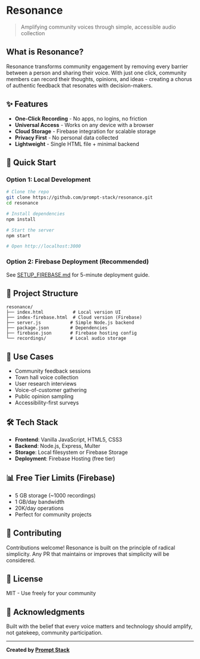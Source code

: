 # Resonance

> Amplifying community voices through simple, accessible audio collection

## What is Resonance?

Resonance transforms community engagement by removing every barrier between a person and sharing their voice. With just one click, community members can record their thoughts, opinions, and ideas - creating a chorus of authentic feedback that resonates with decision-makers.

## ✨ Features

- **One-Click Recording** - No apps, no logins, no friction
- **Universal Access** - Works on any device with a browser
- **Cloud Storage** - Firebase integration for scalable storage
- **Privacy First** - No personal data collected
- **Lightweight** - Single HTML file + minimal backend

## 🚀 Quick Start

### Option 1: Local Development

```bash
# Clone the repo
git clone https://github.com/prompt-stack/resonance.git
cd resonance

# Install dependencies
npm install

# Start the server
npm start

# Open http://localhost:3000
```

### Option 2: Firebase Deployment (Recommended)

See [SETUP_FIREBASE.md](SETUP_FIREBASE.md) for 5-minute deployment guide.

## 📁 Project Structure

```
resonance/
├── index.html           # Local version UI
├── index-firebase.html  # Cloud version (Firebase)
├── server.js           # Simple Node.js backend
├── package.json        # Dependencies
├── firebase.json       # Firebase hosting config
└── recordings/         # Local audio storage
```

## 🎯 Use Cases

- Community feedback sessions
- Town hall voice collection
- User research interviews
- Voice-of-customer gathering
- Public opinion sampling
- Accessibility-first surveys

## 🛠 Tech Stack

- **Frontend**: Vanilla JavaScript, HTML5, CSS3
- **Backend**: Node.js, Express, Multer
- **Storage**: Local filesystem or Firebase Storage
- **Deployment**: Firebase Hosting (free tier)

## 📊 Free Tier Limits (Firebase)

- 5 GB storage (~1000 recordings)
- 1 GB/day bandwidth
- 20K/day operations
- Perfect for community projects

## 🤝 Contributing

Contributions welcome! Resonance is built on the principle of radical simplicity. Any PR that maintains or improves that simplicity will be considered.

## 📝 License

MIT - Use freely for your community

## 🙏 Acknowledgments

Built with the belief that every voice matters and technology should amplify, not gatekeep, community participation.

---

**Created by [Prompt Stack](https://github.com/prompt-stack)**